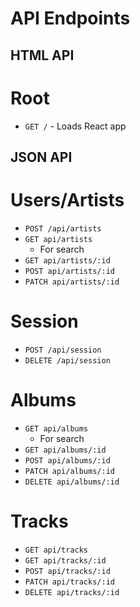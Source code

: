 # API Endpoints

## HTML API

# Root

  * `GET /` - Loads React app

## JSON API

# Users/Artists

  * `POST /api/artists`
  * `GET api/artists`
    * For search
  * `GET api/artists/:id`
  * `POST api/artists/:id`
  * `PATCH api/artists/:id`

# Session

  * `POST /api/session`
  * `DELETE /api/session`

# Albums

  * `GET api/albums`
    * For search
  * `GET api/albums/:id`
  * `POST api/albums/:id`
  * `PATCH api/albums/:id`
  * `DELETE api/albums/:id`

# Tracks

  * `GET api/tracks`
  * `GET api/tracks/:id`
  * `POST api/tracks/:id`
  * `PATCH api/tracks/:id`
  * `DELETE api/tracks/:id`
